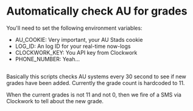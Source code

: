 # Automatically check AU for grades

You'll need to set the following environment variables:
- AU_COOKIE: Very important, your AU Stads cookie
- LOG_ID: An log ID for your real-time now-logs
- CLOCKWORK_KEY: You API key from Clockwork
- PHONE_NUMBER: Yeah...

##
Basically this scripts checks AU systems every 30 second to see if new grades have been added.
Currently the grade count is hardcoded to 11.

When the current grades is not 11 and not 0, then we fire of a SMS via Clockwork to tell about the new grade.
